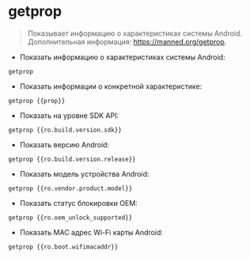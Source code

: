 # getprop

> Показывает информацию о характеристиках системы Android.
> Дополнительная информация: <https://manned.org/getprop>.

- Показать информацию о характеристиках системы Android:

`getprop`

- Показать информации о конкретной характеристике:

`getprop {{prop}}`

- Показать на уровне SDK API:

`getprop {{ro.build.version.sdk}}`

- Показать версию Android:

`getprop {{ro.build.version.release}}`

- Показать модель устройства Android:

`getprop {{ro.vendor.product.model}}`

- Показать статус блокировки OEM:

`getprop {{ro.oem_unlock_supported}}`

- Показать MAC адрес Wi-Fi карты Android:

`getprop {{ro.boot.wifimacaddr}}`
